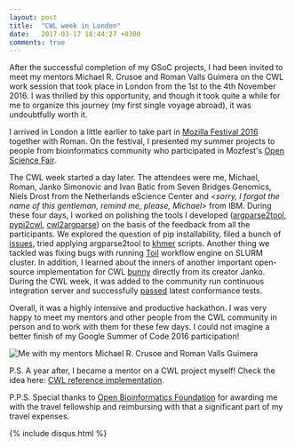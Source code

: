 ```yaml
---
layout: post
title:  "CWL week in London"
date:   2017-03-17 18:44:27 +0300
comments: true
---
```

After the successful completion of my GSoC projects, I had been invited to meet my mentors Michael R. Crusoe and Roman Valls Guimera on the CWL work session that took place in London from the 1st to the 4th November 2016. I was thrilled by this opportunity, and though it took quite a while for me to organize this journey (my first single voyage abroad), it was undoubtfully worth it. 

I arrived in London a little earlier to take part in [Mozilla Festival 2016](https://mozillafestival.org/) together with Roman. On the festival, I presented my summer projects to people from bioinformatics community who participated in Mozfest's [Open Science Fair](https://app.mozillafestival.org/#_space-open-science).

The CWL week started a day later. The attendees were me, Michael, Roman, Janko Simonovic and Ivan Batic from Seven Bridges Genomics, Niels Drost from the Netherlands eScience Center and <*sorry, I forgot the name of this gentleman, remind me, please, Michael*> from IBM. During these four days, I worked on polishing the tools I developed ([argparse2tool](https://github.com/erasche/argparse2tool), [pypi2cwl](https://github.com/common-workflow-language/pypi2cwl), [cwl2argparse](https://github.com/common-workflow-language/cwl2argparse)) on the basis of the feedback from all the participants. We explored the question of pip installability, filed a bunch of [issues](https://github.com/common-workflow-language/gxargparse/issues?utf8=%E2%9C%93&q=%20is%3Aissue%20), tried applying argparse2tool to [khmer](https://github.com/dib-lab/khmer) scripts. Another thing we tackled was fixing bugs with running [Toil](https://github.com/BD2KGenomics/toil) workflow engine on SLURM cluster. In addition, I learned about the inners of another important open-source implementation for CWL [bunny](https://github.com/rabix/bunny) directly from its creator Janko. During the CWL week, it was added to the community run continuous integration server and successfully [passed](https://twitter.com/commonwl/status/793767714049384448) latest conformance tests. 

Overall, it was a highly intensive and productive hackathon. I was very happy to meet my mentors and other people from the CWL community in person and to work with them for these few days. I could not imagine a better finish of my Google Summer of Code 2016 participation!

![Me with my mentors Michael R. Crusoe and Roman Valls Guimera][photo]

[photo]: /argparse2cwl-blog/assets/london.jpg

P.S. A year after, I became a mentor on a CWL project myself! Check the idea here: [CWL reference implementation](https://obf.github.io/GSoC/ideas/#cwl-reference-implementation-cwltool).

P.P.S. Special thanks to [Open Bioinformatics Foundation](https://www.open-bio.org/wiki/Main_Page) for awarding me with the travel fellowship and reimbursing with that a significant part of my travel expenses.


{% include disqus.html %}
